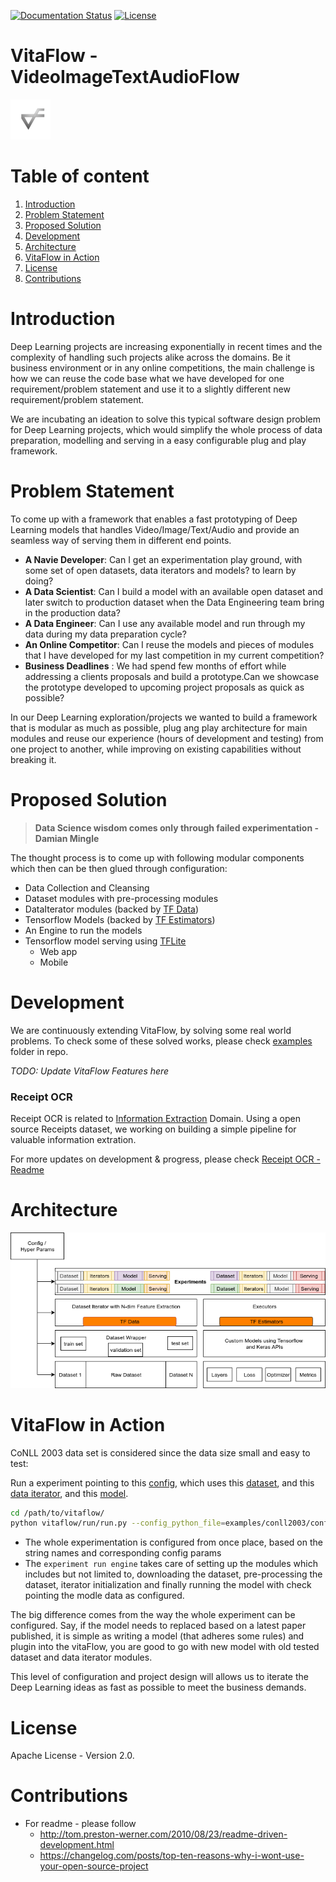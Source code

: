 [![Documentation Status](https://readthedocs.org/projects/vitaflow/badge/?version=latest)](https://vitaflow.readthedocs.io/en/latest/?badge=latest)
[![License](https://img.shields.io/badge/license-Apache%202.0-blue.svg)](https://github.com/imaginea/vitaflow/blob/master/LICENSE)
 

# VitaFlow - VideoImageTextAudioFlow
 ![](vitaflow-icon.png)

# Table of content

1. [Introduction](#introduction)
2. [Problem Statement](#problem-statement)
3. [Proposed Solution](#proposed-solution)
4. [Development](#development)
5. [Architecture](#architecture)
6. [VitaFlow in Action](#vitaflow-in-action)
7. [License](#license)
8. [Contributions](#contributions) 
 
# Introduction

Deep Learning projects are increasing exponentially in recent times and the complexity of handling such projects alike across the domains. Be it business environment or in any online competitions, the main challenge is how we can reuse the code base what we have developed for one requirement/problem statement and use it to a slightly different new requirement/problem statement. 

We are incubating an ideation to solve this typical software design problem for Deep Learning projects, which would simplify the whole process of data preparation, modelling and serving in a easy configurable plug and play framework.

# Problem Statement

To come up with a framework that enables a fast prototyping of Deep Learning models that handles Video/Image/Text/Audio and provide an seamless way of serving them in different end points.

- __A Navie Developer__: Can I get an experimentation play ground, with some set of open datasets, data iterators and models? to learn by doing?
- __A Data Scientist__: Can I build a model with an available open dataset and later switch to production dataset when the Data Engineering team bring in the production data?
- __A Data Engineer__: Can I use any available model and run through my data during my data preparation cycle?
- __An Online Competitor__: Can I reuse the models and pieces of modules that I have developed for my last competition in my current competition? 
- __Business Deadlines__ : We had spend few months of effort while addressing a clients proposals and build a prototype.Can we showcase the prototype developed to upcoming project proposals as quick as possible? 

In our Deep Learning exploration/projects we wanted to build a framework that is modular as much as possible, plug ang play architecture for main modules and reuse our experience (hours of development and testing) from one project to another, while improving on existing capabilities without breaking it.  

# Proposed Solution

> __Data Science wisdom comes only through failed experimentation - Damian Mingle__

The thought process is to come up with following modular components which then can be then glued through
configuration:

 - Data Collection and Cleansing
 - Dataset modules with pre-processing modules
 - DataIterator modules (backed by [TF Data](https://www.tensorflow.org/guide/datasets))
 - Tensorflow Models (backed by [TF Estimators](https://www.tensorflow.org/guide/estimators))
 - An Engine to run the models
 - Tensorflow model serving using [TFLite](https://www.tensorflow.org/lite/)
    - Web app
    - Mobile

# Development

We are continuously extending VitaFlow, by solving some real world problems. To check some of these solved works, please check [examples](https://github.com/Imaginea/vitaFlow/tree/master/examples) folder in repo.

_TODO: Update VitaFlow Features here_
<!--
    1. VitaFlow Features - what has been done/Available Features
    2. Current Implementation - what is being prepared 
    3. Future Implementations Plans - what is next 
-->

### Receipt OCR

Receipt OCR is related to [Information Extraction](https://en.wikipedia.org/wiki/Information_extraction) Domain. Using a open source Receipts dataset, we working on building a simple pipeline for valuable information extration.

For more updates on development & progress, please check [Receipt OCR - Readme](https://github.com/Imaginea/vitaFlow/tree/master/examples/receipt_ocr)

# Architecture

![](docs/images/vitaflow_stack.png)

# VitaFlow in Action

CoNLL 2003 data set is considered since the data size small and easy to test:

Run a experiment pointing to this [config](examples/conll2003/config.py),
which uses this [dataset](https://imaginea.github.io/vitaFlow/build/html/api/data/text/conll/conll_2003_dataset.html),
and this [data iterator](https://imaginea.github.io/vitaFlow/build/html/api/data/text/iterators/conll_csv_in_memory.html),
and this [model](https://imaginea.github.io/vitaFlow/build/html/api/models/text/seq2seq/bilstm_crf.html).

``` bash
cd /path/to/vitaflow/
python vitaflow/run/run.py --config_python_file=examples/conll2003/config.py
```

- The whole experimentation is configured from once place, based on the string names and corresponding config params 
- The `experiment run engine` takes care of setting up the modules which includes but not limited to, downloading the dataset, 
pre-processing the dataset, iterator initialization and finally running the model with check pointing the modle data as configured.

The big difference comes from the way the whole experiment can be configured. Say, if the model needs to replaced based 
on a latest paper published, it is simple as writing a model (that adheres some rules) and plugin into the vitaFlow, 
you are good to go with new model with old tested dataset and data iterator modules.

This level of configuration and project design will allows us to iterate the Deep Learning ideas as fast as possible to 
meet the business demands.



# License

Apache License - Version 2.0.

# Contributions

* For readme - please follow
    * http://tom.preston-werner.com/2010/08/23/readme-driven-development.html
    * https://changelog.com/posts/top-ten-reasons-why-i-wont-use-your-open-source-project
